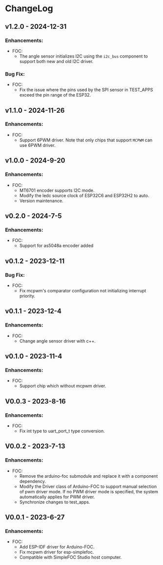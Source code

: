 # ChangeLog

## v1.2.0 - 2024-12-31
### Enhancements:
* FOC:
  *  The angle sensor initializes I2C using the ``i2c_bus`` component to support both new and old I2C driver.

### Bug Fix:
* FOC:
  *  Fix the issue where the pins used by the SPI sensor in TEST_APPS exceed the pin range of the ESP32.

## v1.1.0 - 2024-11-26
### Enhancements:
* FOC:
    * Support 6PWM driver. Note that only chips that support ``MCPWM`` can use 6PWM driver.

## v1.0.0 - 2024-9-20
### Enhancements:
* FOC:
    * MT6701 encoder supports I2C mode.
    * Modify the ledc source clock of ESP32C6 and ESP32H2 to auto.
    * Version maintenance.

## v0.2.0 - 2024-7-5
### Enhancements:
* FOC:
    * Support for as5048a encoder added

## v0.1.2 - 2023-12-11
### Bug Fix:
* FOC:
    * Fix mcpwm's comparator configuration not initializing interrupt priority.

## v0.1.1 - 2023-12-4
### Enhancements:
* FOC:
    * Change angle sensor driver with c++.

## v0.1.0 - 2023-11-4
### Enhancements:
* FOC:
    * Support chip which without mcpwm driver.

## V0.0.3 - 2023-8-16
### Enhancements:
* FOC:
    * Fix int type to uart_port_t type conversion.

## V0.0.2 - 2023-7-13
### Enhancements:
* FOC:
    * Remove the arduino-foc submodule and replace it with a component dependency.
    * Modify the Driver class of Arduino-FOC to support manual selection of pwm driver mode. If no PWM driver mode is specified, the system automatically applies for PWM driver.
    * Synchronize changes to test_apps.

## V0.0.1 - 2023-6-27
### Enhancements:
* FOC:
    * Add ESP-IDF driver for Arduino-FOC.
    * Fix mcpwm driver for esp-simplefoc.
    * Compatible with SimpleFOC Studio host computer.


